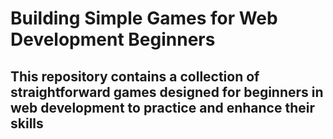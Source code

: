 <h1>Building Simple Games for Web Development Beginners</h1>
<h2>This repository contains a collection of straightforward games designed for beginners in web development to practice and enhance their skills</h2>
